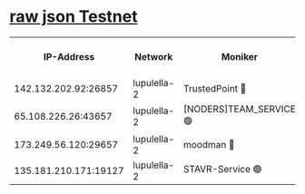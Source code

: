 [raw json Testnet](https://rpc-check.jaclalt.stavr.tech/jaclalt/rpc-jaclalt-result.json)
=

<table><tr><th>IP-Address</th><th>Network</th><th>Moniker</th><th>Latest Block Height</th><th>Earliest Block Height</th><th>Catching Up</th><th>Tx Index</th><th>Voting Power</th><th>Scan Time</th></tr><tr><td>142.132.202.92:26857</td><td>lupulella-2</td><td>TrustedPoint 🔴</td><td>6632995</td><td>6282001</td><td>False</td><td>off</td><td>5</td><td>2024-02-12T12:05:47.644218250UTC</td></tr><tr><td>65.108.226.26:43657</td><td>lupulella-2</td><td>[NODERS]TEAM_SERVICE 🟢</td><td>6632995</td><td>6282001</td><td>False</td><td>on</td><td>0</td><td>2024-02-12T12:05:48.013160275UTC</td></tr><tr><td>173.249.56.120:29657</td><td>lupulella-2</td><td>moodman 🔴</td><td>6632995</td><td>6532995</td><td>False</td><td>off</td><td>940134</td><td>2024-02-12T12:05:47.408642903UTC</td></tr><tr><td>135.181.210.171:19127</td><td>lupulella-2</td><td>STAVR-Service 🟢</td><td>6632010</td><td>6631001</td><td>False</td><td>on</td><td>0</td><td>2024-02-12T12:05:38.896045405UTC</td></tr></table>
